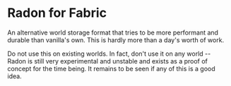 # Radon for Fabric

An alternative world storage format that tries to be more performant and durable than vanilla's own. This is hardly more
than a day's worth of work.

Do not use this on existing worlds. In fact, don't use it on any world -- Radon is still very experimental
and unstable and exists as a proof of concept for the time being. It remains to be seen if any of this is a good idea.